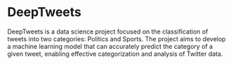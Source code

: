 # DeepTweets
DeepTweets is a data science project focused on the classification of tweets into two categories: Politics and Sports. The project aims to develop a machine learning model that can accurately predict the category of a given tweet, enabling effective categorization and analysis of Twitter data.